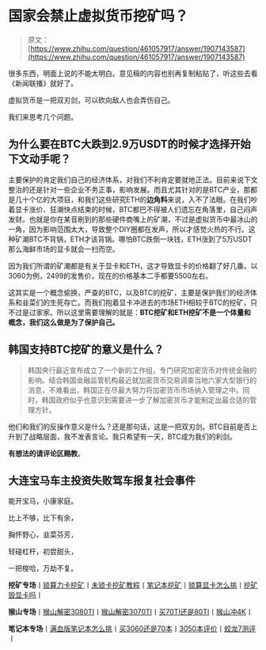 <!--yml
category: 挖矿
date: 2022-06-26 00:00:00
-->

# 国家会禁止虚拟货币挖矿吗？

> 原文：[https://www.zhihu.com/question/461057917/answer/1907143587](https://www.zhihu.com/question/461057917/answer/1907143587)

 很多东西，明面上说的不能太明白。意见稿的内容也别再复制粘贴了，听这些去看《新闻联播》就好了。

虚拟货币是一把双刃剑，可以砍向敌人也会弄伤自己。

我们来思考几个问题。

## **为什么要在BTC大跌到2.9万USDT的时候才选择开始下文动手呢？**

主要保护的肯定我们自己的经济体系，对我们不利肯定要就地正法。目前来说下文整治的还是针对一些企业不务正事，影响发展。而且尤其针对的是BTC产业，那都是几十个亿的大项目，和我们这些研究ETH的**边角料**来说，入不了法眼。在我们吵着显卡涨价、狂潮快点结束的时候，BTC都巴不得被人们遗忘在角落里，自己闷声发财。也就是你在某音刷到的那些硬件商嘴上的矿潮，不过是虚拟货币中最冰山的一角，因为影响范围太大，导致整个DIY圈都在发声，所以才感觉火热的不行。这种矿潮BTC不背锅，ETH才该背锅。哪怕BTC跌倒一块钱，ETH涨到了5万USDT那么海鲜市场的显卡就会一扫而空。

因为我们所谓的矿潮都是有关于显卡和ETH，这才导致显卡的价格翻了好几番。以3060为例，2499的发售价，现在的价格基本二手都要5500左右。

这其实是一个概念偷换，严查的BTC，以及BTC的挖矿，主要是保护我们的经济体系和韭菜们的生死存亡。而我们抱着显卡冲进去的市场ETH相较于BTC的挖矿，只不过是过家家。所以这里需要理解的就是：**BTC挖矿和ETH挖矿不是一个体量和概念，我们这么做是为了保护自己。**

## **韩国支持BTC挖矿的意义是什么？**

> 韩国央行最近宣布成立了一个新的工作组，专门研究加密货币对传统金融的影响。结合韩国金融监管机构最近就加密货币交易调查当地六家大型银行的消息，不难看出，韩国正在尽最大努力将加密货币市场纳入管理之中。同时，韩国政府似乎也意识到需要进一步了解加密货币才能制定出最合适的管理方针。

他们和我们的反操作意义是什么？还是那句话，这是一把双刃剑。BTC目前是否上升到了战略层面，我不发表言论。我只希望有一天，BTC成为我们的利剑。

**有想法的请评论区赐教**。

## 大连宝马车主投资失败驾车报复社会事件

能开宝马，小康家庭。

比上不够，比下有余，

胸怀野心，韭菜芬芳，

轻碰杠杆，初尝甜头，

一把梭哈，万劫不复。

**挖矿专场**丨[锁算力卡挖矿](https://zhuanlan.zhihu.com/p/399409039)丨[未锁卡挖矿教程](https://zhuanlan.zhihu.com/p/355955385)丨[笔记本挖矿](https://zhuanlan.zhihu.com/p/360451565)丨[锁算显卡怎么挑](https://zhuanlan.zhihu.com/p/374342633)丨[挖矿毁显卡吗](https://zhuanlan.zhihu.com/p/358944242)丨

**猴山专场**丨[猴山解密3080TI](https://zhuanlan.zhihu.com/p/379179943)丨[猴山解密3070TI](https://zhuanlan.zhihu.com/p/379428935)丨[买70TI还是80TI](https://zhuanlan.zhihu.com/p/379846007)丨[猴山冲4K](https://zhuanlan.zhihu.com/p/380129626)丨

**笔记本专场**丨[满血版笔记本怎么挑](https://zhuanlan.zhihu.com/p/374748213)丨[买3060还是70本](https://www.zhihu.com/question/447817962/answer/1909204347)丨[3050本评价](https://www.zhihu.com/question/462045112/answer/1913547325)丨[蛟龙7测评](https://zhuanlan.zhihu.com/p/369226521)丨